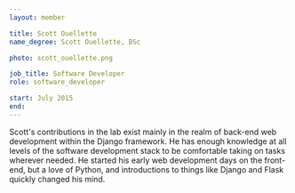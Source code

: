 ```yaml
---
layout: member

title: Scott Ouellette
name_degree: Scott Ouellette, BSc

photo: scott_ouellette.png

job_title: Software Developer
role: software_developer

start: July 2015
end:
---
```

Scott's contributions in the lab exist mainly in the realm of back-end web development within the Django framework. He has enough knowledge at all levels of the software development stack to be comfortable taking on tasks wherever needed. He started his early web development days on the front-end, but a love of Python, and introductions to things like Django and Flask quickly changed his mind.